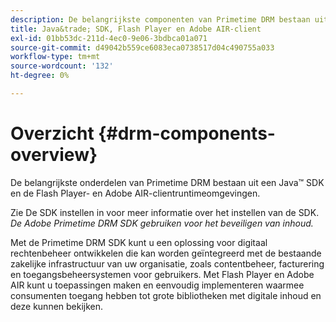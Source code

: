 ```yaml
---
description: De belangrijkste componenten van Primetime DRM bestaan uit een Java&trade; SDK en de Flash Player- en Adobe AIR-clientruntimeomgevingen.
title: Java&trade; SDK, Flash Player en Adobe AIR-client
exl-id: 01bb53dc-211d-4ec0-9e06-3bdbca01a071
source-git-commit: d49042b559ce6083eca0738517d04c490755a033
workflow-type: tm+mt
source-wordcount: '132'
ht-degree: 0%

---
```


# Overzicht {#drm-components-overview}

De belangrijkste onderdelen van Primetime DRM bestaan uit een Java™ SDK en de Flash Player- en Adobe AIR-clientruntimeomgevingen.

Zie De SDK instellen in voor meer informatie over het instellen van de SDK. *De Adobe Primetime DRM SDK gebruiken voor het beveiligen van inhoud.*

Met de Primetime DRM SDK kunt u een oplossing voor digitaal rechtenbeheer ontwikkelen die kan worden geïntegreerd met de bestaande zakelijke infrastructuur van uw organisatie, zoals contentbeheer, facturering en toegangsbeheersystemen voor gebruikers. Met Flash Player en Adobe AIR kunt u toepassingen maken en eenvoudig implementeren waarmee consumenten toegang hebben tot grote bibliotheken met digitale inhoud en deze kunnen bekijken.
